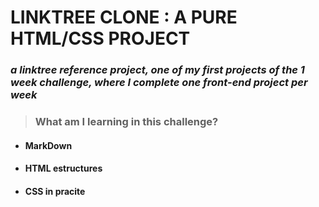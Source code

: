 # LINKTREE CLONE : A PURE HTML/CSS PROJECT 


### *a linktree reference project, one of my first projects of the 1 week challenge, where I complete one front-end project per week*

> ### What am I learning in this challenge?
- #### MarkDown
- #### HTML estructures 
- #### CSS in pracite 
